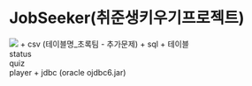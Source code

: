 # JobSeeker(취준생키우기프로젝트)

<img src="https://capsule-render.vercel.app/api?type=모양&color=색상코드&height=높이&section=header&text=테이블&fontSize=텍스트크기" />
+ csv (테이블명_초록팀 - 추가문제) 
+ sql
+ 테이블
<br>status
<br>quiz
<br>player
+ jdbc (oracle ojdbc6.jar) 
